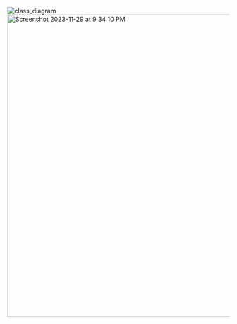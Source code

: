 ![class_diagram](https://github.com/TCNJ-SE/ArmInArm-F23/assets/91216718/265f3599-43c6-4d83-899a-70ea68efcd72)
<img width="687" alt="Screenshot 2023-11-29 at 9 34 10 PM" src="https://github.com/TCNJ-SE/ArmInArm-F23/assets/94715022/36aad305-6ca4-47c1-ba66-1272ca9448a1">
